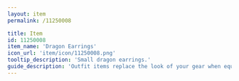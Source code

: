 ```yaml
---
layout: item
permalink: /11250008

title: Item
id: 11250008
item_name: 'Dragon Earrings'
icon_url: 'item/icon/11250008.png'
tooltip_description: 'Small dragon earrings.'
guide_description: 'Outfit items replace the look of your gear when equipped.'
---
```

